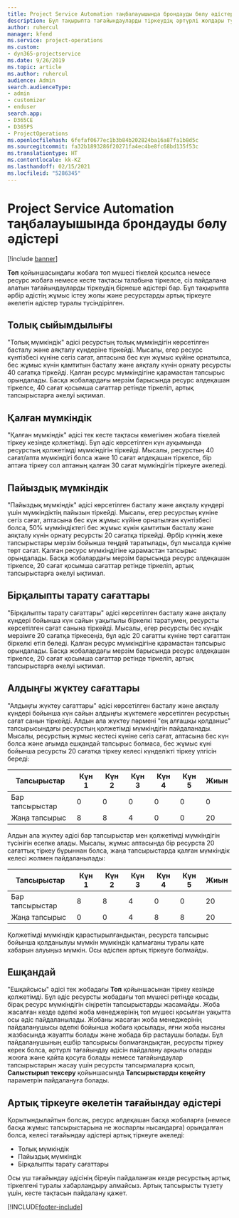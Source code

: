```yaml
---
title: Project Service Automation таңбалауышында брондауды бөлу әдістері
description: Бұл тақырыпта тағайындауларды тіркеудің әртүрлі жолдары туралы ақпарат берілген.
author: ruhercul
manager: kfend
ms.service: project-operations
ms.custom:
- dyn365-projectservice
ms.date: 9/26/2019
ms.topic: article
ms.author: ruhercul
audience: Admin
search.audienceType:
- admin
- customizer
- enduser
search.app:
- D365CE
- D365PS
- ProjectOperations
ms.openlocfilehash: 6fefaf0677ec1b3b84b202824ba16a87fa1b8d5c
ms.sourcegitcommit: fa32b1893286f20271fa4ec4be8fc68bd135f53c
ms.translationtype: HT
ms.contentlocale: kk-KZ
ms.lasthandoff: 02/15/2021
ms.locfileid: "5286345"
---
```

# <a name="booking-allocation-methods-in-project-service-automation"></a>Project Service Automation таңбалауышында брондауды бөлу әдістері

[!include [banner](../includes/psa-now-project-operations.md)]

**Топ** қойыншасындағы жобаға топ мүшесі тікелей қосылса немесе ресурс жобаға немесе кесте тақтасы талабына тіркелсе, сіз пайдалана алатын тағайындауларды тіркеудің бірнеше әдістері бар. Бұл тақырыпта әрбір әдістің жұмыс істеу жолы және ресурстарды артық тіркеуге әкелетін әдістер туралы түсіндірілген.

## <a name="full-capacity"></a>Толық сыйымдылығы 
"Толық мүмкіндік" әдісі ресурстың толық мүмкіндігін көрсетілген басталу және аяқталу күндеріне тіркейді. Мысалы, егер ресурс күнтізбесі күніне сегіз сағат, аптасына бес күн жұмыс күйіне орнатылса, бес жұмыс күнін қамтитын басталу және аяқталу күнін орнату ресурсты 40 сағатқа тіркейді. Қалған ресурс мүмкіндігіне қарамастан тапсырыс орындалады. Басқа жобалардағы мерзім барысында ресурс әлдеқашан тіркелсе, 40 сағат қосымша сағаттар ретінде тіркеліп, артық тапсырыстарға әкелуі ықтимал.

## <a name="remaining-capacity"></a>Қалған мүмкіндік
"Қалған мүмкіндік" әдісі тек кесте тақтасы көмегімен жобаға тікелей тіркеу кезінде қолжетімді. Бұл әдіс көрсетілген күн ауқымында ресурстың қолжетімді мүмкіндігін тіркейді. Мысалы, ресурстың 40 сағат/апта мүмкіндігі болса және 10 сағат әлдеқашан тіркелсе, бір аптаға тіркеу сол аптаның қалған 30 сағат мүмкіндігін тіркеуге әкеледі.

## <a name="percentage-capacity"></a>Пайыздық мүмкіндік
"Пайыздық мүмкіндік" әдісі көрсетілген басталу және аяқталу күндері үшін мүмкіндіктің пайызын тіркейді. Мысалы, егер ресурстың күніне сегіз сағат, аптасына бес күн жұмыс күйіне орнатылған күнтізбесі болса, 50% мүмкіндіктегі бес жұмыс күнін қамтитын басталу және аяқталу күнін орнату ресурсты 20 сағатқа тіркейді. Әрбір күннің жеке тапсырыстары мерзім бойынша теңдей таратылады, бұл мысалда күніне төрт сағат. Қалған ресурс мүмкіндігіне қарамастан тапсырыс орындалады. Басқа жобалардағы мерзім барысында ресурс әлдеқашан тіркелсе, 20 сағат қосымша сағаттар ретінде тіркеліп, артық тапсырыстарға әкелуі ықтимал.

## <a name="evenly-distribute-hours"></a>Бірқалыпты тарату сағаттары
"Бірқалыпты тарату сағаттары" әдісі көрсетілген басталу және аяқталу күндері бойынша күн сайын уақытылы біркелкі таратумен, ресурсты көрсетілген сағат санына тіркейді. Мысалы, егер ресурсты бес күндік мерзімге 20 сағатқа тіркесеңіз, бұл әдіс 20 сағатты күніне төрт сағаттан біркелкі етіп бөледі. Қалған ресурс мүмкіндігіне қарамастан тапсырыс орындалады. Басқа жобалардағы мерзім барысында ресурс әлдеқашан тіркелсе, 20 сағат қосымша сағаттар ретінде тіркеліп, артық тапсырыстарға әкелуі ықтимал.

## <a name="front-load-hours"></a>Алдыңғы жүктеу сағаттары
"Алдыңғы жүктеу сағаттары" әдісі көрсетілген басталу және аяқталу күндері бойынша күн сайын алдыңғы жүктемеге көрсетілген ресурстың сағат санын тіркейді. Алдын ала жүктеу пәрмені "ең алғашқы қолданыс" тапсырысындағы ресурстың қолжетімді мүмкіндігін пайдаланады. Мысалы, ресурстың жұмыс кестесі күніне сегіз сағат, аптасына бес күн болса және ағымда ешқандай тапсырыс болмаса, бес жұмыс күні бойынша ресурсты 20 сағатқа тіркеу келесі күнделікті тіркеу үлгісін береді: 

|         Тапсырыстар          |    Күн 1    |    Күн 2    |    Күн 3    |    Күн 4    |    Күн 5    |    Жиын    |
|---------------------------|-------------|-------------|-------------|-------------|-------------|-------------|
|    Бар тапсырыстар    |    0        |    0        |    0        |    0        |    0        |    0        |
|    Жаңа тапсырыс          |    8        |    8        |    4        |    0        |    0        |    20       |

Алдын ала жүктеу әдісі бар тапсырыстар мен қолжетімді мүмкіндігін түсінігін есепке алады. Мысалы, жұмыс аптасында бір ресурста 20 сағаттық тіркеу бұрыннан болса, жаңа тапсырыстарда қалған мүмкіндік келесі жолмен пайдаланылады:

|   Тапсырыстар          | Күн 1 | Күн 2 | Күн 3 | Күн 4 | Күн 5 | Жиын |
|---------------------|-------|-------|-------|-------|-------|-------|
| Бар тапсырыстар | 8     | 8     | 4     | 0     | 0     | 20    |
| Жаңа тапсырыс       | 0     | 0     | 4     | 8     | 8     | 20    |

Қолжетімді мүмкіндік қарастырылғандықтан, ресурста тапсырыс бойынша қолданылуы мүмкін мүмкіндік қалмағаны туралы қате хабарын алуыңыз мүмкін. Осы әдіспен артық тіркеуге болмайды.

## <a name="none"></a>Ешқандай
"Ешқайсысы" әдісі тек жобадағы **Топ** қойыншасынан тіркеу кезінде қолжетімді. Бұл әдіс ресурсты жобадағы топ мүшесі ретінде қосады, бірақ ресурс мүмкіндігін сіңіретін тапсырыстарды жасамайды. Жоба жасалған кезде әдепкі жоба менеджерінің топ мүшесі қосылған уақытта осы әдіс пайдаланылады. Жобаны жасаған жоба менеджерінің пайдаланушысы әдепкі бойынша жобаға қосылады, яғни жоба нысаны жазбасында жауапты болады және жобада бір растаушы болады. Бұл пайдаланушының ешбір тапсырысы болмағандықтан, ресурсты тіркеу керек болса, әртүрлі тағайындау әдісін пайдалану арқылы оларды жоюға және қайта қосуға болады немесе тағайындаулар тапсырыстарын жасау үшін ресурсты тапсырмаларға қосып, **Салыстырып тексеру** қойыншасында **Тапсырыстарды кеңейту** параметрін пайдалануға болады.

## <a name="allocation-methods-that-lead-to-overbooking"></a>Артық тіркеуге әкелетін тағайындау әдістері
Қорытындылайтын болсақ, ресурс әлдеқашан басқа жобаларға (немесе басқа жұмыс тапсырыстарына не жоспарлы нысандарға) орындалған болса, келесі тағайындау әдістері артық тіркеуге әкеледі:

- Толық мүмкіндік
- Пайыздық мүмкіндік
- Бірқалыпты тарату сағаттары

Осы үш тағайындау әдісінің біреуін пайдаланған кезде ресурстың артық тіркелгені туралы хабарландыру алмайсыз. Артық тапсырысты түзету үшін, кесте тақтасын пайдалану қажет.


[!INCLUDE[footer-include](../includes/footer-banner.md)]